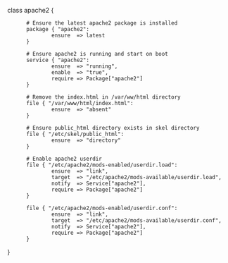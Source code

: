   class apache2 {

          # Ensure the latest apache2 package is installed
          package { "apache2":
                  ensure  => latest
          }

          # Ensure apache2 is running and start on boot
          service { "apache2":
                  ensure  => "running",
                  enable  => "true",
                  require => Package["apache2"]
          }

          # Remove the index.html in /var/ww/html directory
          file { "/var/www/html/index.html":
                  ensure  => "absent"
          }

          # Ensure public_html directory exists in skel directory
          file { "/etc/skel/public_html":
                  ensure  => "directory"
          }

          # Enable apache2 userdir
          file { "/etc/apache2/mods-enabled/userdir.load":
                  ensure  => "link",
                  target  => "/etc/apache2/mods-available/userdir.load",
                  notify  => Service["apache2"],
                  require => Package["apache2"]
          }

          file { "/etc/apache2/mods-enabled/userdir.conf":
                  ensure  => "link",
                  target  => "/etc/apache2/mods-available/userdir.conf",
                  notify  => Service["apache2"],
                  require => Package["apache2"]
          }

  }
